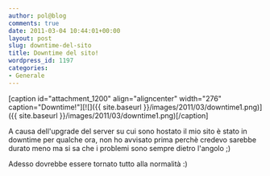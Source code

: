 ```yaml
---
author: pol@blog
comments: true
date: 2011-03-04 10:44:01+00:00
layout: post
slug: downtime-del-sito
title: Downtime del sito!
wordpress_id: 1197
categories:
- Generale
---
```


[caption id="attachment_1200" align="aligncenter" width="276" caption="Downtime!"][![]({{ site.baseurl }}/images/2011/03/downtime1.png)]({{ site.baseurl }}/images/2011/03/downtime1.png)[/caption]

A causa dell'upgrade del server su cui sono hostato il mio sito è stato in downtime per qualche ora, non ho avvisato prima perchè credevo sarebbe durato meno ma si sa che i problemi sono sempre dietro l'angolo ;)

Adesso dovrebbe essere tornato tutto alla normalità :)
